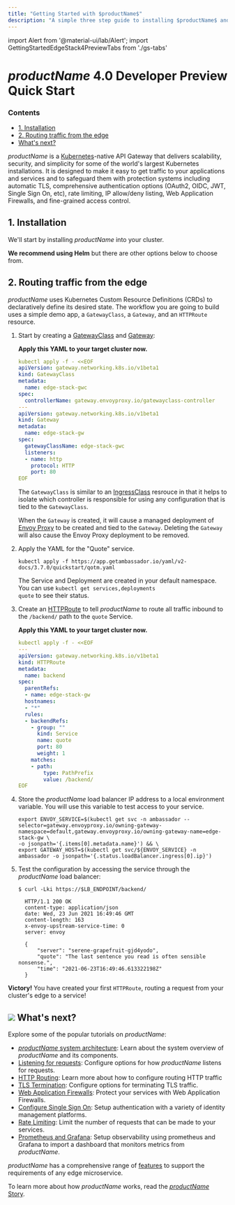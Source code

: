 ```yaml
---
title: "Getting Started with $productName$"
description: "A simple three step guide to installing $productName$ and quickly get started routing traffic from the edge of your Kubernetes cluster to your services"
---
```


import Alert from '@material-ui/lab/Alert';
import GettingStartedEdgeStack4PreviewTabs from './gs-tabs'

# $productName$ 4.0 Developer Preview Quick Start

<div class="docs-article-toc">
<h3>Contents</h3>

- [1. Installation][]
- [2. Routing traffic from the edge][]
- [What's next?][]

$productName$ is a [Kubernetes][]-native API Gateway that delivers scalability, security, and simplicity for some of the world's largest Kubernetes installations. It is designed to make it easy to get traffic to your applications and services and to safeguard them with protection systems including automatic TLS, comprehensive authentication options (OAuth2, OIDC, JWT, Single Sign On, etc), rate limiting, IP allow/deny listing, Web Application Firewalls, and fine-grained access control.

</div>

## 1. Installation

We'll start by installing $productName$ into your cluster.

**We recommend using Helm** but there are other options below to choose from.

<GettingStartedEdgeStack4PreviewTabs version="$version$" chartVersion="$chartVersion$" />

## 2. Routing traffic from the edge

$productName$ uses Kubernetes Custom Resource Definitions (CRDs) to declaratively define its desired state. The workflow you are going to build uses a simple demo app, a `GatewayClass`, a `Gateway`, and an `HTTPRoute` resource.

1. Start by creating a [GatewayClass][] and [Gateway][]:

   **Apply this YAML to your target cluster now.**

   ```yaml
   kubectl apply -f - <<EOF
   apiVersion: gateway.networking.k8s.io/v1beta1
   kind: GatewayClass
   metadata:
     name: edge-stack-gwc
   spec:
     controllerName: gateway.envoyproxy.io/gatewayclass-controller
   ---
   apiVersion: gateway.networking.k8s.io/v1beta1
   kind: Gateway
   metadata:
     name: edge-stack-gw
   spec:
     gatewayClassName: edge-stack-gwc
     listeners:
     - name: http
       protocol: HTTP
       port: 80
   EOF
   ```

   The `GatewayClass` is similar to an [IngressClass][] resrouce in that it helps to isolate
   which controller is responsible for using any configuration that is tied to the `GatewayClass`.

   When the `Gateway` is created, it will cause a managed deployment of [Envoy Proxy][] to be created
   and tied to the `Gateway`. Deleting the `Gateway` will also cause the Envoy Proxy deployment to be removed.

2. Apply the YAML for the "Quote" service.

   ```shell
   kubectl apply -f https://app.getambassador.io/yaml/v2-docs/3.7.0/quickstart/qotm.yaml
   ```

   <Alert severity="info">The Service and Deployment are created in your default namespace. You can use  <code>kubectl get services,deployments quote</code> to see their status.</Alert>

3. Create an [HTTPRoute][] to tell $productName$ to route all traffic inbound to the `/backend/` path to the `quote` Service.

   **Apply this YAML to your target cluster now.**

   ```yaml
   kubectl apply -f - <<EOF
   ---
   apiVersion: gateway.networking.k8s.io/v1beta1
   kind: HTTPRoute
   metadata:
     name: backend
   spec:
     parentRefs:
     - name: edge-stack-gw
     hostnames:
     - "*"
     rules:
     - backendRefs:
       - group: ""
         kind: Service
         name: quote
         port: 80
         weight: 1
       matches:
       - path:
           type: PathPrefix
           value: /backend/
   EOF
   ```

4. Store the $productName$ load balancer IP address to a local environment variable. You will use this variable to test access to your service.

   ```shell
   export ENVOY_SERVICE=$(kubectl get svc -n ambassador --selector=gateway.envoyproxy.io/owning-gateway-namespace=default,gateway.envoyproxy.io/owning-gateway-name=edge-stack-gw \
   -o jsonpath='{.items[0].metadata.name}') && \
   export GATEWAY_HOST=$(kubectl get svc/${ENVOY_SERVICE} -n ambassador -o jsonpath='{.status.loadBalancer.ingress[0].ip}')
   ```

5. Test the configuration by accessing the service through the $productName$ load balancer:

   ```console
   $ curl -Lki https://$LB_ENDPOINT/backend/

     HTTP/1.1 200 OK
     content-type: application/json
     date: Wed, 23 Jun 2021 16:49:46 GMT
     content-length: 163
     x-envoy-upstream-service-time: 0
     server: envoy

     {
         "server": "serene-grapefruit-gjd4yodo",
         "quote": "The last sentence you read is often sensible nonsense.",
         "time": "2021-06-23T16:49:46.613322198Z"
     }
   ```

<Alert severity="success"><b>Victory!</b> You have created your first <code>HTTPRoute</code>, routing a request from your cluster's edge to a service!</Alert>

## <img class="os-logo" src="/images/logo.png"/> What's next?

Explore some of the popular tutorials on $productName$:

- [$productName$ system architecture][]: Learn about the system overview of $productName$ and its components.
- [Listening for requests][]: Configure options for how $productName$ listens for requests.
- [HTTP Routing][]: Learn more about how to configure routing HTTP traffic
- [TLS Termination][]: Configure options for terminating TLS traffic.
- [Web Application Firewalls][]: Protect your services with Web Application Firewalls.
- [Configure Single Sign On][]: Setup authentication with a variety of identity management platforms.
- [Rate Limiting][]: Limit the number of requests that can be made to your services.
- [Prometheus and Grafana][]: Setup observability using prometheus and Grafana to import a dashboard that monitors metrics from $productName$.

$productName$ has a comprehensive range of [features][] to
support the requirements of any edge microservice.

To learn more about how $productName$ works, read the [$productName$ Story][].

[Kubernetes]: https://kubernetes.io/
[1. Installation]: #1-installation
[2. Routing traffic from the edge]: #2-routing-traffic-from-the-edge
[What's next?]: #img-classos-logo-srcimageslogopng-whats-next
[GatewayClass]: ../../custom-resources/gateway-api/gatewayclass
[Gateway]: ../../custom-resources/gateway-api/gateway
[IngressClass]: https://kubernetes.io/docs/concepts/services-networking/ingress/#ingress-class
[Envoy Proxy]: https://www.envoyproxy.io/
[HTTPRoute]: ../../custom-resources/gateway-api/httproute
[$productName$ system architecture]: ../../design/system/
[Listening for requests]: ../../guides/ingress/listening
[HTTP Routing]: ../../guides/routing/http
[TLS Termination]: ../../guides/tls/termination
[Web Application Firewalls]: ../../guides/web-application-firewalls/setup
[Configure Single Sign On]: ../../guides/sso/oauth2-sso
[Rate Limiting]: ../../guides/rate-limiting/setup
[Prometheus and Grafana]: ../../guides/observability/prometheus-grafana
[features]: /features/
[$productName$ Story]: ../../about/why-ambassador
